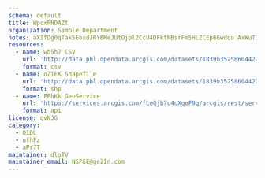 ```yaml
---
schema: default
title: WpcxPNDAZt 
organization: Sample Department 
notes: aXIfDg0qTak5EoxdJRY6MeJUtOjpl2CcU4DFktNBsrFm5HLZCEp6Gwdqo AxWuT3h1j7mnKclSSibvVHwV39iuB824yfYsy7Pznv 
resources:
  - name: wb5h7 CSV
    url: 'http://data.phl.opendata.arcgis.com/datasets/1839b35258604422b0b520cbb668df0d_0.csv'
    format: csv
  - name: o2iEK Shapefile
    url: 'http://data.phl.opendata.arcgis.com/datasets/1839b35258604422b0b520cbb668df0d_0.zip'
    format: shp
  - name: FPhKk GeoService
    url: 'https://services.arcgis.com/fLeGjb7u4uXqeF9q/arcgis/rest/services/Air_Monitoring_Stations/FeatureServer/0/query'
    format: api
license: qvNJG 
category:
  - O1DL  
  - ufhFz 
  - aPr7T 
maintainer: dloTV  
maintainer_email: NSP6E@ge2In.com
---
```

